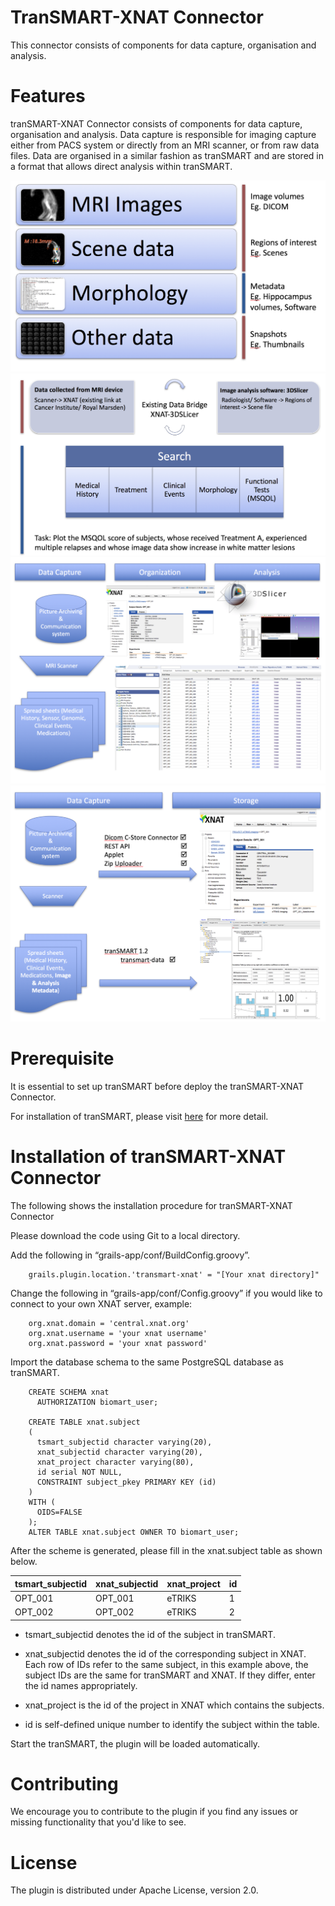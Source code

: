 # TranSMART-XNAT Connector
This connector consists of components for data capture, organisation and analysis. 

# Features
tranSMART-XNAT Connector consists of components for data capture, organisation and analysis. Data capture is responsible for imaging capture either from PACS system or directly from an MRI scanner, or from raw data files. Data are organised in a similar fashion as tranSMART and are stored in a format that allows direct analysis within tranSMART. 

![](images/1.png?raw=true)
![](images/2.png?raw=true)
![](images/3.png?raw=true)
![](images/4.png?raw=true)

# Prerequisite 

It is essential to set up tranSMART before deploy the tranSMART-XNAT Connector.

For installation of tranSMART, please visit [here](https://wiki.transmartfoundation.org/display/TSMTGPL/tranSMART+1.2+INSTALLATION+NOTES+ON+UBUNTU) for more detail. 

# Installation of tranSMART-XNAT Connector

The following shows the installation procedure for tranSMART-XNAT Connector

Please download the code using Git to a local directory.

Add the following in “grails-app/conf/BuildConfig.groovy”.

````
    grails.plugin.location.'transmart-xnat' = "[Your xnat directory]"
````

Change the following in “grails-app/conf/Config.groovy” if you would like to connect to your own XNAT server, example:
````
    org.xnat.domain = 'central.xnat.org'
    org.xnat.username = 'your xnat username'
    org.xnat.password = 'your xnat password'
```` 
Import the database schema to the same PostgreSQL database as tranSMART.
````
    CREATE SCHEMA xnat
      AUTHORIZATION biomart_user;

    CREATE TABLE xnat.subject
    (
      tsmart_subjectid character varying(20),
      xnat_subjectid character varying(20),
      xnat_project character varying(80),
      id serial NOT NULL,
      CONSTRAINT subject_pkey PRIMARY KEY (id)
    )
    WITH (
      OIDS=FALSE
    );
    ALTER TABLE xnat.subject OWNER TO biomart_user;
````
After the scheme is generated, please fill in the xnat.subject table as shown below.

| tsmart_subjectid | xnat_subjectid | xnat_project | id |
| --- | --- | --- | --- |
| OPT_001 | OPT_001 | eTRIKS | 1 |
| OPT_002 | OPT_002 | eTRIKS | 2 |

* tsmart_subjectid denotes the id of the subject in tranSMART. 

* xnat_subjectid denotes the id of the corresponding subject in XNAT. Each row of IDs refer to the same subject, in this example above, the subject IDs are the same for tranSMART and XNAT. If they differ, enter the id names appropriately. 

* xnat_project is the id of the project in XNAT which contains the subjects.

* id is self-defined unique number to identify the subject within the table.

Start the tranSMART, the plugin will be loaded automatically.

# Contributing

We encourage you to contribute to the plugin if you find any issues or missing
functionality that you'd like to see. 

# License

The plugin is distributed under Apache License, version 2.0.
